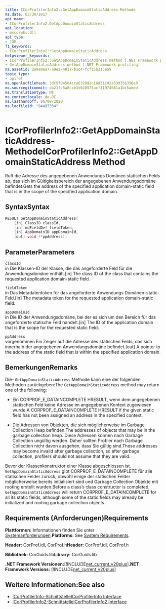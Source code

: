 ```yaml
---
title: ICorProfilerInfo2::GetAppDomainStaticAddress-Methode
ms.date: 03/30/2017
api_name:
- ICorProfilerInfo2.GetAppDomainStaticAddress
api_location:
- mscorwks.dll
api_type:
- COM
f1_keywords:
- ICorProfilerInfo2::GetAppDomainStaticAddress
helpviewer_keywords:
- ICorProfilerInfo2::GetAppDomainStaticAddress method [.NET Framework profiling]
- GetAppDomainStaticAddress method [.NET Framework profiling]
ms.assetid: 2a9e0ea7-a9e2-4817-b1c4-fcf15b215ea9
topic_type:
- apiref
ms.openlocfilehash: 3dc5f04504cca632892c16d31c92a33935b356e0
ms.sourcegitcommit: da21fc5a8cce1e028575acf31974681a1bc5aeed
ms.translationtype: MT
ms.contentlocale: de-DE
ms.lasthandoff: 06/08/2020
ms.locfileid: "84497334"
---
```

# <a name="icorprofilerinfo2getappdomainstaticaddress-method"></a><span data-ttu-id="0ad9e-102">ICorProfilerInfo2::GetAppDomainStaticAddress-Methode</span><span class="sxs-lookup"><span data-stu-id="0ad9e-102">ICorProfilerInfo2::GetAppDomainStaticAddress Method</span></span>
<span data-ttu-id="0ad9e-103">Ruft die Adresse des angegebenen Anwendungs Domänen statischen Felds ab, das sich im Gültigkeitsbereich der angegebenen Anwendungsdomäne befindet.</span><span class="sxs-lookup"><span data-stu-id="0ad9e-103">Gets the address of the specified application domain-static field that is in the scope of the specified application domain.</span></span>  
  
## <a name="syntax"></a><span data-ttu-id="0ad9e-104">Syntax</span><span class="sxs-lookup"><span data-stu-id="0ad9e-104">Syntax</span></span>  
  
```cpp  
RESULT GetAppDomainStaticAddress(  
    [in] ClassID classId,  
    [in] mdFieldDef fieldToken,  
    [in] AppDomainID appDomainId,  
    [out] void **ppAddress);  
```  
  
## <a name="parameters"></a><span data-ttu-id="0ad9e-105">Parameter</span><span class="sxs-lookup"><span data-stu-id="0ad9e-105">Parameters</span></span>  
 `classId`  
 <span data-ttu-id="0ad9e-106">in Die Klassen-ID der Klasse, die das angeforderte Feld für die Anwendungsdomäne enthält.</span><span class="sxs-lookup"><span data-stu-id="0ad9e-106">[in] The class ID of the class that contains the requested application domain-static field.</span></span>  
  
 `fieldToken`  
 <span data-ttu-id="0ad9e-107">in Das Metadatentoken für das angeforderte Anwendungs Domänen-static-Feld.</span><span class="sxs-lookup"><span data-stu-id="0ad9e-107">[in] The metadata token for the requested application domain-static field.</span></span>  
  
 `appDomainId`  
 <span data-ttu-id="0ad9e-108">in Die ID der Anwendungsdomäne, bei der es sich um den Bereich für das angeforderte statische Feld handelt.</span><span class="sxs-lookup"><span data-stu-id="0ad9e-108">[in] The ID of the application domain that is the scope for the requested static field.</span></span>  
  
 `ppAddress`  
 <span data-ttu-id="0ad9e-109">vorgenommen Ein Zeiger auf die Adresse des statischen Felds, das sich innerhalb der angegebenen Anwendungsdomäne befindet.</span><span class="sxs-lookup"><span data-stu-id="0ad9e-109">[out] A pointer to the address of the static field that is within the specified application domain.</span></span>  
  
## <a name="remarks"></a><span data-ttu-id="0ad9e-110">Bemerkungen</span><span class="sxs-lookup"><span data-stu-id="0ad9e-110">Remarks</span></span>  
 <span data-ttu-id="0ad9e-111">Die- `GetAppDomainStaticAddress` Methode kann eine der folgenden Methoden zurückgeben:</span><span class="sxs-lookup"><span data-stu-id="0ad9e-111">The `GetAppDomainStaticAddress` method may return one of the following:</span></span>  
  
- <span data-ttu-id="0ad9e-112">Ein CORPROF_E_DATAINCOMPLETE HRESULT, wenn dem angegebenen statischen Feld keine Adresse im angegebenen Kontext zugewiesen wurde.</span><span class="sxs-lookup"><span data-stu-id="0ad9e-112">A CORPROF_E_DATAINCOMPLETE HRESULT if the given static field has not been assigned an address in the specified context.</span></span>  
  
- <span data-ttu-id="0ad9e-113">Die Adressen von Objekten, die sich möglicherweise im Garbage Collection Heap befinden.</span><span class="sxs-lookup"><span data-stu-id="0ad9e-113">The addresses of objects that may be in the garbage collection heap.</span></span> <span data-ttu-id="0ad9e-114">Diese Adressen können nach Garbage Collection ungültig werden. Daher sollten Profiler nach Garbage Collection nicht davon ausgehen, dass Sie gültig sind.</span><span class="sxs-lookup"><span data-stu-id="0ad9e-114">These addresses may become invalid after garbage collection, so after garbage collection, profilers should not assume that they are valid.</span></span>  
  
 <span data-ttu-id="0ad9e-115">Bevor der Klassenkonstruktor einer Klasse abgeschlossen ist, `GetAppDomainStaticAddress` gibt CORPROF_E_DATAINCOMPLETE für alle statischen Felder zurück, obwohl einige der statischen Felder möglicherweise bereits initialisiert sind und Garbage Collection Objekte mit rooting erstellt wurden.</span><span class="sxs-lookup"><span data-stu-id="0ad9e-115">Before a class’s class constructor is completed, `GetAppDomainStaticAddress` will return CORPROF_E_DATAINCOMPLETE for all its static fields, although some of the static fields may already be initialized and rooting garbage collection objects.</span></span>  
  
## <a name="requirements"></a><span data-ttu-id="0ad9e-116">Requirements (Anforderungen)</span><span class="sxs-lookup"><span data-stu-id="0ad9e-116">Requirements</span></span>  
 <span data-ttu-id="0ad9e-117">**Plattformen:** Informationen finden Sie unter [Systemanforderungen](../../get-started/system-requirements.md).</span><span class="sxs-lookup"><span data-stu-id="0ad9e-117">**Platforms:** See [System Requirements](../../get-started/system-requirements.md).</span></span>  
  
 <span data-ttu-id="0ad9e-118">**Header:** CorProf.idl, CorProf.h</span><span class="sxs-lookup"><span data-stu-id="0ad9e-118">**Header:** CorProf.idl, CorProf.h</span></span>  
  
 <span data-ttu-id="0ad9e-119">**Bibliothek:** CorGuids.lib</span><span class="sxs-lookup"><span data-stu-id="0ad9e-119">**Library:** CorGuids.lib</span></span>  
  
 <span data-ttu-id="0ad9e-120">**.NET Framework Versionen:**[!INCLUDE[net_current_v20plus](../../../../includes/net-current-v20plus-md.md)]</span><span class="sxs-lookup"><span data-stu-id="0ad9e-120">**.NET Framework Versions:** [!INCLUDE[net_current_v20plus](../../../../includes/net-current-v20plus-md.md)]</span></span>  
  
## <a name="see-also"></a><span data-ttu-id="0ad9e-121">Weitere Informationen:</span><span class="sxs-lookup"><span data-stu-id="0ad9e-121">See also</span></span>

- [<span data-ttu-id="0ad9e-122">ICorProfilerInfo-Schnittstelle</span><span class="sxs-lookup"><span data-stu-id="0ad9e-122">ICorProfilerInfo Interface</span></span>](icorprofilerinfo-interface.md)
- [<span data-ttu-id="0ad9e-123">ICorProfilerInfo2-Schnittstelle</span><span class="sxs-lookup"><span data-stu-id="0ad9e-123">ICorProfilerInfo2 Interface</span></span>](icorprofilerinfo2-interface.md)

